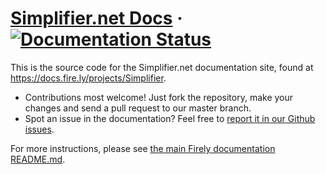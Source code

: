 # [Simplifier.net Docs](https://docs.fire.ly/projects/Simplifier) &middot; [![Documentation Status](https://readthedocs.org/projects/firely-docs-simplifier/badge/?version=latest)](https://docs.fire.ly/projects/Simplifier?badge=latest)

This is the source code for the Simplifier.net documentation site, found at https://docs.fire.ly/projects/Simplifier.

* Contributions most welcome! Just fork the repository, make your changes and send a pull request to our master branch.
* Spot an issue in the documentation? Feel free to [report it in our Github issues](https://github.com/FirelyTeam/firely-docs-simplifier/issues).

For more instructions, please see [the main Firely documentation README.md](https://github.com/FirelyTeam/firely-docs).
